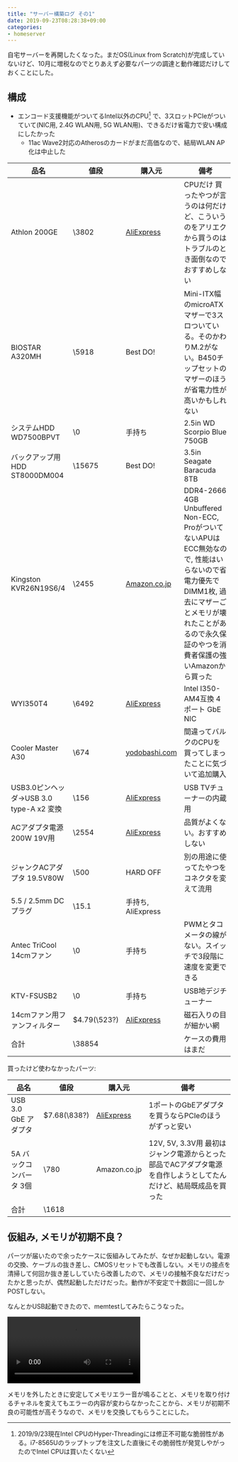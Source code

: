 ```yaml
---
title: "サーバー構築ログ その1"
date: 2019-09-23T08:28:38+09:00
categories:
- homeserver
---
```


自宅サーバーを再開したくなった。まだOS(Linux from Scratch)が完成していないけど、10月に増税なのでとりあえず必要なパーツの調達と動作確認だけしておくことにした。

## 構成
- エンコード支援機能がついてるIntel以外のCPU[^1] で、3スロットPCIeがついていて(NIC用, 2.4G WLAN用, 5G WLAN用)、できるだけ省電力で安い構成にしたかった
  - 11ac Wave2対応のAtherosのカードがまだ高価なので、結局WLAN AP化は中止した

<!--more-->

| 品名                                     | 値段         | 購入元                                                                 | 備考                                                                                                                                                                                                     |
| ---------------------------------------- | -----        | ---------------------------------------------------------------------- | ----------------------------------------------------------------------------------------------------------------------------------                                                                       |
| Athlon 200GE                             | \3802        | [AliExpress](https://www.aliexpress.com/item/32979897282.html)         | CPUだけ  買ったやつが言うのは何だけど、こういうのをアリエクから買うのはトラブルのとき面倒なのでおすすめしない                                                                                            |
| BIOSTAR A320MH                           | \5918        | Best DO!                                                               | Mini-ITX幅のmicroATXマザーで3スロついている。そのかわりM.2がない。B450チップセットのマザーのほうが省電力性が高いかもしれない                                                                             |
| システムHDD WD7500BPVT                   | \0           | 手持ち                                                                 | 2.5in WD Scorpio Blue 750GB                                                                                                                                                                              |
| バックアップ用HDD ST8000DM004            | \15675       | Best DO!                                                               | 3.5in Seagate Baracuda 8TB                                                                                                                                                                               |
| Kingston KVR26N19S6/4                    | \2455        | [Amazon.co.jp](https://www.amazon.co.jp/gp/product/B07DQKJJJY/)        | DDR4-2666 4GB Unbuffered Non-ECC, ProがついてないAPUはECC無効なので, 性能はいらないので省電力優先でDIMM1枚, 過去にマザーごとメモリが壊れたことがあるので永久保証のやつを消費者保護の強いAmazonから買った |
| WYI350T4                                 | \6492        | [AliExpress](https://www.aliexpress.com/item/32824239295.html)         | Intel I350-AM4互換 4ポート GbE NIC                                                                                                                                                                       |
| Cooler Master A30                        | \674         | [yodobashi.com](https://www.yodobashi.com/product/100000001003956456/) | 間違ってバルクのCPUを買ってしまったことに気づいて追加購入                                                                                                                                                |
| USB3.0ピンヘッダ→USB 3.0 type-A x2 変換 | \156         | [AliExpress](https://www.aliexpress.com/item/32605416601.html)         | USB TVチューナーの内蔵用                                                                                                                                                                                 |
| ACアダプタ電源 200W 19V用                | \2554        | [AliExpress](https://www.aliexpress.com/item/-/32888405080.html)       | 品質がよくない。おすすめしない                                                                                                                                                                           |
| ジャンクACアダプタ 19.5V80W              | \500         | HARD OFF                                                               | 別の用途に使ってたやつをコネクタを変えて流用                                                                                                                                                             |
| 5.5 / 2.5mm DCプラグ                     | \15.1        | 手持ち, AliExpress                                                             |                                                                                                                                                                                                          |
| Antec TriCool 14cmファン                 | \0           | 手持ち                                                                 | PWMとタコメータの線がない。スイッチで3段階に速度を変更できる                                                                                                                                             |
| KTV-FSUSB2                               | \0           | 手持ち                                                                 | USB地デジチューナー                                                                                                                                                                                      |
| 14cmファン用ファンフィルター             | $4.79(\523?) | [AliExpress](https://www.aliexpress.com/item/32878445686.html)         | 磁石入りの目が細かい網                                                                                                                                                                                   |
| 合計                                     | \38854       |                                                                        | ケースの費用はまだ                                                                                                                                                                                       |

買ったけど使わなかったパーツ:

| 品名                      | 値段         | 購入元                                                           | 備考                                                                                                             |
| ------------------------- | ------------ | ---------------------------------------------------------------- | ---------------------------------------------------------------------------------------------------------------- |
| USB 3.0 GbE アダプタ      | $7.68(\838?) | [AliExpress](https://www.aliexpress.com/item/-/32888405080.html) | 1ポートのGbEアダプタを買うならPCIeのほうがずっと安い                                                             |
| 5A バックコンバータ 3個   | \780         | Amazon.co.jp                                                     | 12V, 5V, 3.3V用 最初はジャンク電源からとった部品でACアダプタ電源を自作しようとしてたんだけど、結局既成品を買った |
| 合計                      | \1618        |                                                                  |                                                                                                                  |

[^1]: 2019/9/23現在Intel CPUのHyper-Threadingには修正不可能な脆弱性がある。i7-8565Uのラップトップを注文した直後にその脆弱性が発覚しやがったのでIntel CPUは買いたくない

## 仮組み, メモリが初期不良？
パーツが届いたので余ったケースに仮組みしてみたが、なぜか起動しない。電源の交換、ケーブルの抜き差し、CMOSリセットでも改善しない。メモリの接点を清掃して何回か抜き差ししていたら改善したので、メモリの接触不良なだけだったかと思ったが、偶然起動しただけだった。動作が不安定で十数回に一回しかPOSTしない。

なんとかUSB起動できたので、memtestしてみたらこうなった。

<video src="/assets/homeserver-build-20190922/MOV00839.mp4" controls>
<a href="/assets/homeserver-build-20190922/MOV00839.mp4">video</a>
</video>

メモリを外したときに安定してメモリエラー音が鳴ることと、メモリを取り付けるチャネルを変えてもエラーの内容が変わらなかったことから、メモリが初期不良の可能性が高そうなので、メモリを交換してもらうことにした。
